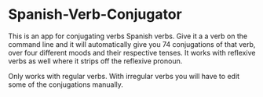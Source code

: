 # Spanish-Verb-Conjugator

This is an app for conjugating verbs Spanish verbs.
Give it a a verb on the command line and it will automatically give you 74 conjugations of that verb,
over four different moods and their respective tenses. It works with reflexive verbs as well where it
strips off the reflexive pronoun.

Only works with regular verbs. With irregular verbs you will have to edit some of the conjugations manually.
